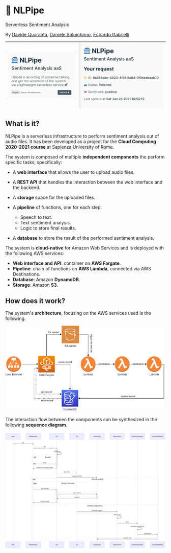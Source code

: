 <div>
	<h1>🤖 NLPipe</h1>
	<p>Serverless Sentiment Analysis</p>
	<p>By <a href="//github.com/fortym2">Davide Quaranta</a>, <a href="//github.com/dansolombrino">Daniele Solombrino</a>, <a href="//github.com/edogab33">Edoardo Gabrielli</a></p>
</div>

|![image-20210711140020766](docs/nlpipe-screenshot.png)|![img](docs/nlpipe-screenshot-2.png)|
|---|---|

## What is it?

NLPipe is a serverless infrastructure to perform sentiment analysis out of audio files. It has been developed as a project for the **Cloud Computing 2020-2021 course** at Sapienza University of Rome.

The system is composed of multiple **independent components** the perform specific tasks; specifically:

- A **web interface** that allows the user to upload audio files.
- A **REST API** that handles the interaction between the web interface and the backend.
- A **storage** space for the uploaded files.
- A **pipeline** of functions, one for each step:

  - Speech to text.
  - Text sentiment analysis.
  - Logic to store final results.
- A **database** to store the result of the performed sentiment analysis.

The system is **cloud-native** for Amazon Web Services and is deployed with the following AWS services:

- **Web interface and API**: container on **AWS Fargate**.
- **Pipeline**: chain of functions on **AWS Lambda**, connected via AWS Destinations.
- **Database**: Amazon **DynamoDB**.
- **Storage**: Amazon **S3**.

## How does it work?

The system's **architecture**, focusing on the AWS services used is the following.

![img](docs/architecture.png)

The interaction flow between the components can be synthesized in the following **sequence diagram**.

![img](docs/sequence-diagram.png)

